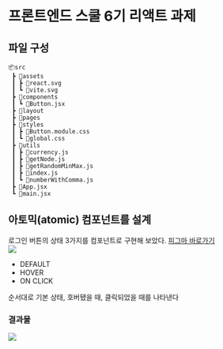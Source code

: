 # 프론트엔드 스쿨 6기 리액트 과제

## 파일 구성
```
📦src
 ┣ 📂assets
 ┃ ┣ 📜react.svg
 ┃ ┗ 📜vite.svg
 ┣ 📂components
 ┃ ┗ 📜Button.jsx
 ┣ 📂layout
 ┣ 📂pages
 ┣ 📂styles
 ┃ ┣ 📜Button.module.css
 ┃ ┗ 📜global.css
 ┣ 📂utils
 ┃ ┣ 📜currency.js
 ┃ ┣ 📜getNode.js
 ┃ ┣ 📜getRandomMinMax.js
 ┃ ┣ 📜index.js
 ┃ ┗ 📜numberWithComma.js
 ┣ 📜App.jsx
 ┗ 📜main.jsx
```
##  아토믹(atomic) 컴포넌트를 설계
로그인 버튼의 상태 3가지를 컴포넌트로 구현해 보았다. [피그마 바로가기](https://www.figma.com/file/t81dSxypT6IjJBWwc1tp6b/atomic-component?type=design&node-id=0%3A1&mode=dev)<br>
![](https://velog.velcdn.com/images/pearlx_x/post/c2c83459-1652-4c67-a74c-4f1e0d43a39a/image.png)
- DEFAULT
- HOVER
- ON CLICK

순서대로 기본 상태, 호버됐을 때, 클릭되었을 때를 나타낸다
### 결과물
![](https://velog.velcdn.com/images/pearlx_x/post/21369bde-6f43-471b-a78c-fea0b898ab43/image.png)